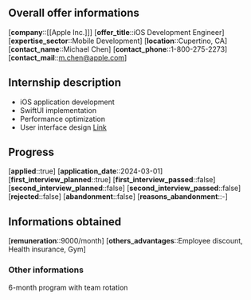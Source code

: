 ## Overall offer informations
[**company**::[[Apple Inc.]]]
[**offer_title**::iOS Development Engineer]
[**expertise_sector**::Mobile Development]
[**location**::Cupertino, CA]
[**contact_name**::Michael Chen]
[**contact_phone**::1-800-275-2273]
[**contact_mail**::m.chen@apple.com]

## Internship description
- iOS application development
- SwiftUI implementation
- Performance optimization
- User interface design
[Link](https://careers.apple.com/ios-engineer-2024)

## Progress
[**applied**::true]
[**application_date**::2024-03-01]
[**first_interview_planned**::true]
[**first_interview_passed**::false]
[**second_interview_planned**::false]
[**second_interview_passed**::false]
[**rejected**::false]
[**abandonment**::false]
[**reasons_abandonment**::-]

## Informations obtained
[**remuneration**::9000/month]
[**others_advantages**::Employee discount, Health insurance, Gym]

### Other informations
6-month program with team rotation
